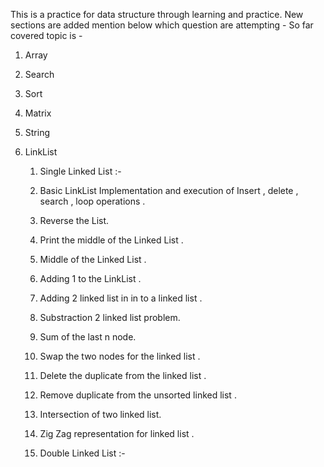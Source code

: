 This is a practice for data structure through learning and practice. 
New sections are added mention below which question are attempting - 
So far covered topic is - 

 1. Array

 2. Search

 3. Sort

 4. Matrix

 5. String

 6. LinkList
    
    1. Single Linked List :-

      1. Basic LinkList Implementation and execution of Insert , delete , search , loop operations .
      
      2. Reverse the List.

      3. Print the middle of the Linked List .

      4. Middle of the Linked List .
      
      5. Adding 1 to the LinkList .

      6. Adding 2 linked list in in to a linked list .

      7. Substraction 2 linked list problem.

      8. Sum of the last n node.

      9. Swap the two nodes for the linked list .

      10. Delete the duplicate from the linked list . 

      11. Remove duplicate from the unsorted linked list .

      12. Intersection of two linked list.

      13. Zig Zag representation for linked list .

    2. Double Linked List :-

      

      


      

